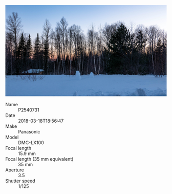 [![P2540731](/photos/hd/P2540731.jpg)](/photos/full/P2540731.jpg?raw=true)

<dl>
  <dt>Name</dt>
  <dd>P2540731</dd>
  <dt>Date</dt>
  <dd>2018-03-18T18:56:47</dd>
  <dt>Make</dt>
  <dd>Panasonic</dd>
  <dt>Model</dt>
  <dd>DMC-LX100</dd>
  <dt>Focal length</dt>
  <dd>15.9 mm</dd>
  <dt>Focal length (35 mm equivalent)</dt>
  <dd>35 mm</dd>
  <dt>Aperture</dt>
  <dd>3.5</dd>
  <dt>Shutter speed</dt>
  <dd>1/125</dd>
</dl>
